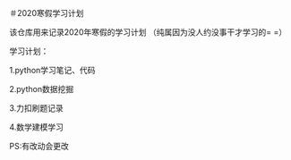 ＃2020寒假学习计划

该仓库用来记录2020年寒假的学习计划
（纯属因为没人约没事干才学习的= =）

学习计划：

1.python学习笔记、代码

2.python数据挖掘

3.力扣刷题记录

4.数学建模学习

PS:有改动会更改

